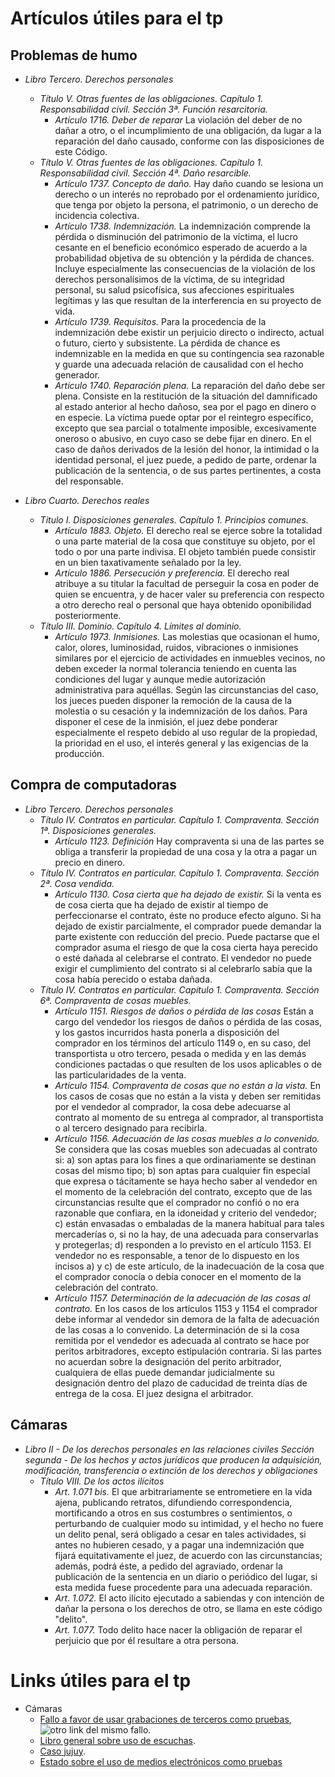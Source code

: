 # Artículos útiles para el tp

## Problemas de humo

* *Libro Tercero. Derechos personales*
    * *Título V. Otras fuentes de las obligaciones. Capítulo 1. Responsabilidad civil. Sección 3ª. Función resarcitoria.* 
        * *Artículo 1716. Deber de reparar* La violación del deber de no dañar a otro, o el incumplimiento de una obligación, da lugar a la reparación del daño causado, conforme con las disposiciones de este Código.
    * *Título V. Otras fuentes de las obligaciones. Capítulo 1. Responsabilidad civil. Sección 4ª. Daño resarcible.* 
        * *Artículo 1737. Concepto de daño.* Hay daño cuando se lesiona un derecho o un interés no reprobado por el ordenamiento jurídico, que tenga por objeto la persona, el patrimonio, o un derecho de incidencia colectiva. 
        * *Artículo 1738. Indemnización.* La indemnización comprende la pérdida o disminución del patrimonio de la víctima, el lucro cesante en el beneficio económico esperado de acuerdo a la probabilidad objetiva de su obtención y la pérdida de chances. Incluye especialmente las consecuencias de la violación de los derechos personalísimos de la víctima, de su integridad personal, su salud psicofísica, sus afecciones espirituales legítimas y las que resultan de la interferencia en su proyecto de vida.
        * *Artículo 1739. Requisitos.* Para  la  procedencia  de  la  indemnización  debe  existir  un  perjuicio  directo  o  indirecto, actual o futuro, cierto y subsistente. La pérdida de chance es indemnizable en la medida en que su contingencia sea razonable y guarde una adecuada relación de causalidad con el hecho generador. 
        * *Artículo 1740. Reparación plena.* La reparación del daño debe ser plena. Consiste en la restitución de la situación del damnificado  al  estado  anterior  al  hecho  dañoso,  sea  por  el  pago  en  dinero  o  en  especie.  La víctima puede optar por el reintegro específico, excepto que sea parcial o totalmente imposible, excesivamente oneroso o abusivo, en cuyo caso se debe fijar en dinero. En el caso de daños derivados de la lesión del honor, la intimidad o la identidad personal, el juez puede, a pedido de parte, ordenar la publicación de la sentencia, o de sus partes pertinentes, a costa del responsable. 
        
* *Libro Cuarto. Derechos reales*
    * *Titulo I. Disposiciones generales. Capítulo 1. Principios comunes.* 
        * *Artículo 1883. Objeto.* El derecho real se ejerce sobre la totalidad o una parte material de la cosa que constituye su objeto, por el todo o por una parte indivisa. El objeto también puede consistir en un bien taxativamente señalado por la ley.
        * *Artículo 1886. Persecución y preferencia.* El derecho real atribuye a su titular la facultad de perseguir la cosa en poder de quien se encuentra, y de hacer valer su preferencia con respecto a otro derecho real o personal que haya obtenido oponibilidad posteriormente.
    * *Título III. Dominio. Capítulo 4. Límites al dominio.*
        * *Artículo 1973. Inmisiones.* Las  molestias  que  ocasionan  el  humo,  calor,  olores,  luminosidad,  ruidos,  vibraciones  o  inmisiones similares por el ejercicio de actividades en inmuebles vecinos, no deben exceder la normal tolerancia teniendo en cuenta las condiciones del lugar y aunque medie autorización administrativa para aquéllas. Según las circunstancias del caso, los jueces pueden disponer la remoción de la causa de la molestia o su cesación y la indemnización de los daños. Para disponer el cese de la inmisión, el juez debe ponderar especialmente el respeto debido al uso regular de la propiedad, la prioridad en el uso, el interés general y las exigencias de la producción.

## Compra de computadoras

* *Libro Tercero. Derechos personales*
    * *Título IV. Contratos en particular. Capítulo 1. Compraventa. Sección 1ª. Disposiciones generales.*
        * *Artículo 1123. Definición* Hay compraventa si una de las partes se obliga a transferir la propiedad de una cosa y la otra a pagar un precio en dinero.
    * *Título IV. Contratos en particular. Capítulo 1. Compraventa. Sección 2ª. Cosa vendida.*
        * *Artículo 1130. Cosa cierta que ha dejado de existir.* Si la venta es de cosa cierta que ha dejado de existir al tiempo de perfeccionarse el contrato, éste no produce efecto alguno. Si ha dejado de existir parcialmente, el comprador puede demandar la parte existente con reducción del precio. Puede pactarse que el comprador asuma el riesgo de que la cosa cierta haya perecido o esté dañada al celebrarse el contrato. El vendedor no puede exigir el cumplimiento del contrato si al celebrarlo sabía que la cosa había perecido o estaba dañada.
    * *Título IV. Contratos en particular. Capítulo 1. Compraventa. Sección 6ª. Compraventa de cosas muebles.*
        * *Artículo 1151. Riesgos de daños o pérdida de las cosas* Están  a  cargo  del  vendedor  los  riesgos  de  daños  o  pérdida  de  las  cosas,  y  los  gastos incurridos hasta ponerla a disposición del comprador en los términos del artículo 1149 o, en su caso, del transportista u otro tercero, pesada o medida y en las demás condiciones pactadas o que resulten de los usos aplicables o de las particularidades de la venta.
        * *Artículo 1154. Compraventa de cosas que no están a la vista.* En los casos de cosas que no están a la vista y deben ser remitidas por el vendedor al comprador, la cosa debe adecuarse al contrato al momento de su entrega al comprador, al transportista o al tercero designado para recibirla.
        * *Artículo 1156. Adecuación de las cosas muebles a lo convenido.* Se considera que las cosas muebles son adecuadas al contrato si: a) son aptas para los fines a que ordinariamente se destinan cosas del mismo tipo; b) son aptas para cualquier fin especial que expresa o tácitamente se haya hecho saber al vendedor en el momento de la celebración del contrato, excepto que de las circunstancias resulte que el comprador no confió o no era razonable que confiara, en la idoneidad y criterio del vendedor; c)  están envasadas o embaladas de la manera habitual para tales mercaderías o, si no la hay, de una adecuada para conservarlas y protegerlas; d) responden a lo previsto en el artículo 1153. El  vendedor  no  es  responsable,  a  tenor  de  lo  dispuesto  en  los  incisos a) y c) de este artículo, de la inadecuación de la cosa que el comprador conocía o debía conocer en el momento de la celebración del contrato.
        * *Artículo 1157. Determinación de la adecuación de las cosas al contrato.* En los casos de los artículos 1153 y 1154 el comprador debe informar al vendedor sin demora de la falta de adecuación de las cosas a lo convenido. La determinación de si la cosa remitida por el vendedor es adecuada al contrato se hace por peritos arbitradores, excepto estipulación contraria. Si las partes no acuerdan sobre la designación del perito arbitrador, cualquiera de ellas puede demandar judicialmente su designación dentro del plazo de caducidad de treinta días de entrega de la cosa. El juez designa el arbitrador.
    
## Cámaras

* *Libro II - De los derechos personales en las relaciones civiles
Sección segunda - De los hechos y actos jurídicos que producen la adquisición, modificación, transferencia o extinción de los derechos y obligaciones*
    * *Título VIII. De los actos ilícitos*
        * *Art. 1.071 bis.* El que arbitrariamente se entrometiere en la vida ajena, publicando retratos, difundiendo correspondencia, mortificando a otros en sus costumbres o sentimientos, o perturbando de cualquier modo su intimidad, y el hecho no fuere un delito penal, será obligado a cesar en tales actividades, si antes no hubieren cesado, y a pagar una indemnización que fijará equitativamente el juez, de acuerdo con las circunstancias; además, podrá éste, a pedido del agraviado, ordenar la publicación de la sentencia en un diario o periódico del lugar, si esta medida fuese procedente para una adecuada reparación.
        * *Art. 1.072.* El acto ilícito ejecutado a sabiendas y con intención de dañar la persona o los derechos de otro, se llama en este código "delito".
        * *Art. 1.077.* Todo delito hace nacer la obligación de reparar el perjuicio que por él resultare a otra persona.

# Links útiles para el tp

* Cámaras
    * [Fallo a favor de usar grabaciones de terceros como pruebas](http://www.abogados.com.ar/validez-de-grabaciones-obtenidas-extrajudicialmente/18052), ![otro link del mismo fallo](https://www.infobae.com/politica/2017/05/19/sirven-las-grabaciones-como-prueba-un-caso-argentino-podria-ser-esclarecedor-en-el-escandalo-brasileno/).
    *  [Libro general sobre uso de escuchas](http://www.rubinzal.com.ar/libros/grabaciones-escuchas-telefonicas-y-filmaciones-como-medios-de-prueba/3467/).
    *  [Caso jujuy](http://www.jujuyaldia.com.ar/2016/10/24/sirven-las-grabaciones-de-conversaciones-como-prueba-en-el-proceso-laboral/).
    *  [Estado sobre el uso de medios electrónicos como pruebas](http://www.saij.gob.ar/mercedes-rivolta-medios-prueba-electronicos-estado-avance-legislacion-argentina-dacc070049-2007/123456789-0abc-defg9400-70ccanirtcod?&o=2&f=Total%7CFecha%7CEstado%20de%20Vigencia%5B5%2C1%5D%7CTema/Derecho%20civil/ejercicio%20de%20los%20derechos/acci%F3n%20civil%7COrganismo%5B5%2C1%5D%7CAutor%5B5%2C1%5D%7CJurisdicci%F3n%5B5%2C1%5D%7CTribunal%5B5%2C1%5D%7CPublicaci%F3n%5B5%2C1%5D%7CColecci%F3n%20tem%E1tica%5B5%2C1%5D%7CTipo%20de%20Documento/Doctrina&t=11)
